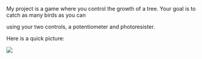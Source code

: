My project is a game where you control the growth of a tree. Your goal is to catch as many birds as you can

using your two controls, a potentiometer and photoresister.

Here is a quick picture:

![](FinalProjectPicture)

